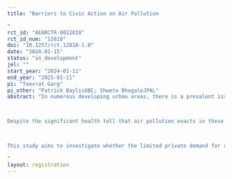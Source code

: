 ```yaml
---
title: "Barriers to Civic Action on Air Pollution
"
rct_id: "AEARCTR-0012818"
rct_id_num: "12818"
doi: "10.1257/rct.12818-1.0"
date: "2024-01-15"
status: "in_development"
jel: ""
start_year: "2024-01-11"
end_year: "2025-01-11"
pi: "Teevrat Garg"
pi_other: "Patrick BaylisUBC; Shweta BhogaleJPAL"
abstract: "In numerous developing urban areas, there is a prevalent issue of high levels of air pollution, leading to increasingly severe consequences. The World Health Organization (WHO) estimates that one out of every nine global deaths can be attributed to air pollution, with 90% of these fatalities occurring in low and middle-income countries (WHO 2016). This problem is particularly critical in India, which is home to 14 of the world's 20 most polluted cities. Some estimates suggest that if New Delhi were to meet the air quality standards set by the WHO, it could potentially extend the average life expectancy by up to 10 years (Greenstone and Fan, 2019).

Despite the significant health toll that air pollution exacts in these areas, there is a notable absence of public pressure on elected officials to implement policy solutions that would improve air quality. The demand for air quality improvements among the public seems to be relatively low. However, information has the potential to be a powerful tool in aligning people's beliefs and preferences with the goal of cleaner air, thereby incentivizing policymakers to respond to this demand. The central questions here are: Can information be a driving force in generating civic demand for better air quality? And in what manner does information act as a barrier? Is it more critical to emphasize the adverse effects of pollution exposure (related to individual stakes and beliefs) or to help citizens overcome the perception that this issue cannot be resolved by highlighting state capacity and action (fatalism concerning state)?

This study aims to investigate whether the limited private demand for reductions in air pollution plays a significant role in explaining the persistence of poor air quality. Such an understanding is crucial for governments to prioritize efforts to combat air pollution and reduce pollution-related mortality. To achieve this goal, we intend to conduct an incentivized field experiment to gauge and compare private demand for cleaner air with the corresponding willingness of the public to engage in various civic actions that would lead to improved air quality. Furthermore, we will evaluate how different information treatments influence these measures and whether they increase support for environmental safeguards.
"
layout: registration
---
```



